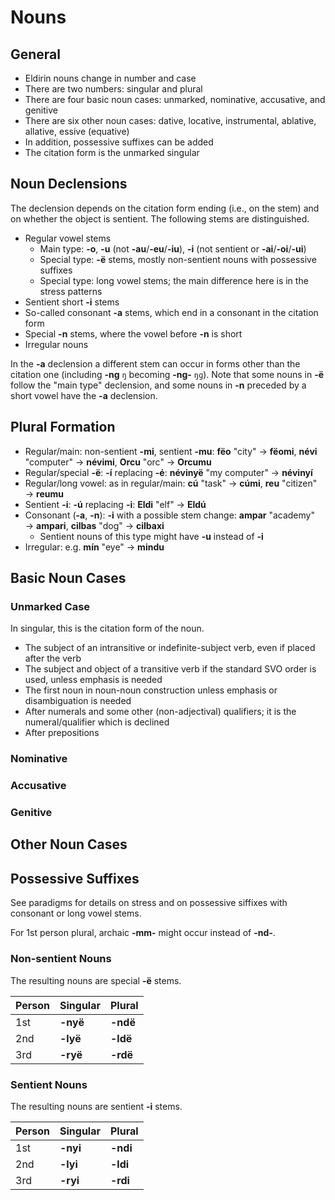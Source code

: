 # Nouns

## General

+ Eldirin nouns change in number and case
+ There are two numbers: singular and plural
+ There are four basic noun cases: unmarked, nominative, accusative, and genitive
+ There are six other noun cases: dative, locative, instrumental, ablative, allative, essive (equative)
+ In addition, possessive suffixes can be added
+ The citation form is the unmarked singular

## Noun Declensions

The declension depends on the citation form ending (i.e., on the stem) and on whether the object is sentient. The following stems are distinguished.

+ Regular vowel stems
  + Main type: **-o**, **-u** (not **-au**/**-eu**/**-iu**), **-i** (not sentient or **-ai**/**-oi**/**-ui**)
  + Special type: **-ë** stems, mostly non-sentient nouns with possessive suffixes
  + Special type: long vowel stems; the main difference here is in the stress patterns
+ Sentient short **-i** stems
+ So-called consonant **-a** stems, which end in a consonant in the citation form
+ Special **-n** stems, where the vowel before **-n** is short
+ Irregular nouns

In the **-a** declension a different stem can occur in forms other than the citation one (including **-ng** `ŋ` becoming **-ng-** `ŋɡ`).
Note that some nouns in **-ë** follow the "main type" declension, and some nouns in **-n** preceded by a short vowel have the **-a** declension.

## Plural Formation

+ Regular/main: non-sentient **-mi**, sentient **-mu**: **fëo** "city" → **fëomi**, **névi** "computer" → **névimi**, **Orcu** "orc" → **Orcumu**
+ Regular/special **-ë**: **-í** replacing **-é**: **névinyë** "my computer" → **névinyí**
+ Regular/long vowel: as in regular/main: **cú** "task" → **cúmi**, **reu** "citizen" → **reumu**
+ Sentient **-i**: **-ú** replacing **-i**: **Eldi** "elf" → **Eldú**
+ Consonant (**-a**, **-n**): **-i** with a possible stem change: **ampar** "academy" → **ampari**, **cilbas** "dog" → **cilbaxi**
  + Sentient nouns of this type might have **-u** instead of **-i**
+ Irregular: e.g. **mín** "eye" → **mindu**

## Basic Noun Cases

### Unmarked Case

In singular, this is the citation form of the noun.

+ The subject of an intransitive or indefinite-subject verb, even if placed after the verb
+ The subject and object of a transitive verb if the standard SVO order is used, unless emphasis is needed
+ The first noun in noun-noun construction unless emphasis or disambiguation is needed
+ After numerals and some other (non-adjectival) qualifiers; it is the numeral/qualifier which is declined
+ After prepositions

### Nominative

### Accusative

### Genitive

## Other Noun Cases

## Possessive Suffixes

See paradigms for details on stress and on possessive siffixes with consonant or long vowel stems.

For 1st person plural, archaic **-mm-** might occur instead of **-nd-**.

### Non-sentient Nouns

The resulting nouns are special **-ë** stems.

| Person | Singular | Plural |
|:---|:---|:---|
| 1st | **-nyë** | **-ndë** | 
| 2nd | **-lyë** | **-ldë** | 
| 3rd | **-ryë** | **-rdë** | 

### Sentient Nouns

The resulting nouns are sentient **-i** stems.

| Person | Singular | Plural |
|:---|:---|:---|
| 1st | **-nyi** | **-ndi** | 
| 2nd | **-lyi** | **-ldi** | 
| 3rd | **-ryi** | **-rdi** | 
